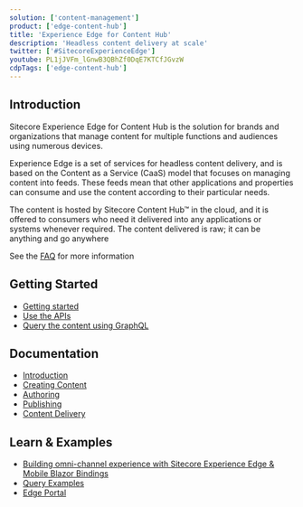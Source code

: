 ```yaml
---
solution: ['content-management']
product: ['edge-content-hub']
title: 'Experience Edge for Content Hub'
description: 'Headless content delivery at scale'
twitter: ['#SitecoreExperienceEdge']
youtube: PL1jJVFm_lGnwB3QBhZf0DqE7KTCfJGvzW
cdpTags: ['edge-content-hub']
---
```


## Introduction

Sitecore Experience Edge for Content Hub is the solution for brands and organizations that manage content for multiple functions and audiences using numerous devices.

Experience Edge is a set of services for headless content delivery, and is based on the Content as a Service (CaaS) model that focuses on managing content into feeds. These feeds mean that other applications and properties can consume and use the content according to their particular needs.

The content is hosted by Sitecore Content Hub™ in the cloud, and it is offered to consumers who need it delivered into any applications or systems whenever required. The content delivered is raw; it can be anything and go anywhere

See the [FAQ](https://www.sitecore.com/company/news-events/press-releases/2020/12/sitecore-advances-saas-platform-with-sitecore-experience-edge/faq) for more information

## Getting Started

- [Getting started](https://doc.sitecore.com/ch/en/users/content-hub/deliver-content--deliver-content-with-experience-edge.html)
- [Use the APIs](https://doc.sitecore.com/ch/en/users/latest/content-hub/apis-intro.html)
- [Query the content using GraphQL](https://doc.sitecore.com/ch/en/developers/latest/cloud-dev/graphql-examples.html)

## Documentation

- [Introduction](https://doc.sitecore.com/ch/en/users/latest/content-hub/caas-intro.html)
- [Creating Content](https://doc.sitecore.com/ch/en/users/latest/content-hub/create-create.html)
- [Authoring](https://doc.sitecore.com/ch/en/users/latest/content-hub/authoring.html)
- [Publishing](https://doc.sitecore.com/ch/en/users/latest/content-hub/publishing-intro.html)
- [Content Delivery](https://doc.sitecore.com/ch/en/users/latest/content-hub/delivery.html)

## Learn & Examples

- [Building omni-channel experience with Sitecore Experience Edge & Mobile Blazor Bindings ](https://www.youtube.com/watch?v=MxfDqasm0No&pp=sAQA)
- [Query Examples](https://doc.sitecore.com/ch/en/developers/latest/cloud-dev/graphql-examples.html)
- [Edge Portal](https://github.com/Sitecore/edge-portal/)

